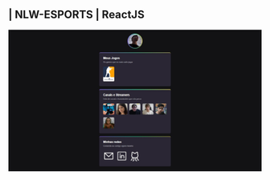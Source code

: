 ##  | NLW-ESPORTS | ReactJS

<div align="center">

![Design preview for the project](./public/assets/preview.jpg)

</div>
